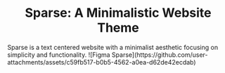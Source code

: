 <h1 align="center">Sparse: A Minimalistic Website Theme</h1> 
Sparse is a text centered website with a minimalist aesthetic focusing on simplicity and functionality.
![Figma Sparse](https://github.com/user-attachments/assets/c59fb517-b0b5-4562-a0ea-d62de42ecdab)
